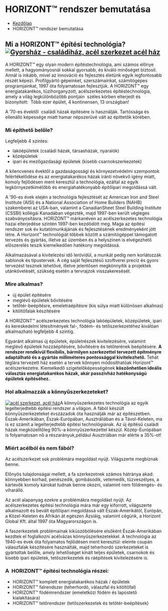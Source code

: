 # HORIZONT™ rendszer bemutatása

- [Kezdőlap](https://horizontglobal.com/) 
- HORIZONT™ rendszer bemutatása

## Mi a HORIZONT™ építési technológia?[![Gyorsház - családiház, acél szerkezet acél ház](https://horizontglobal.com/wp-content/uploads/2017/01/horiz.jpg)](https://horizontglobal.com/wp-content/uploads/2017/01/horiz.jpg)

A HORIZONT™ egy olyan modern építéstechnológia, ami számos előnye mellett, a hagyományosnál sokkal gyorsabb, és kiváló minőséget biztosít.  Annál is inkább, mivel az innováció és fejlesztés életünk egyik legfontosabb részét képezi. Profilgyártó gépeinket, szerszámainkat, számítógépes programjainkat, 1997 óta folyamatosan fejlesztjük. A HORIZONT™ egy energiatakarékos, tüzihorganyzott, acélszerkezetes építéstechnológia, amely a világ legkülönbözőbb pontjain  széles körben elterjedt és bizonyított:  Több ezer épület, 4 kontinensen, 13 országban!

A ’70-es évektől  családi házak építésére is használják. Tartóssága és ellenálló képessége miatt hamar népszerűvé vált az építtetők körében.

### Mi építhető belőle?

Legfeljebb 4 szintes:

- lakóépületek (családi házak, társasházak, nyaralók)
- középületek
- ipari és mezőgazdasági épületek (kisebb csarnokszerkezetek)

A kilencvenes évektől a gazdaságossági és környezetvédelmi szempontok felértékelődése és az energiatakarékos házak iránti növekvő igény miatt, komoly fejlődésen ment keresztül a technológia, ezáltal az egyik legkörnyezetkímélőbb és energiahatékonyabb építőipari megoldássá vált.

A ’90-es évek elején a technológia fejlesztését az American Iron and Steel Institute (AISI) és a National Association of Home Builders (NAHB) szakemberei az USA-ban, valamint a CanadianSheet Steel Building Institute (CSSBI) kollégái Kanadában végezték, majd 1997-ben került végleges szabványosításra. HORIZONT™ márkanéven az acélszerkezetes technológia hazai elterjedése szintén 1997-ben kezdődött meg. Maga az építési rendszer sok év kutatómunkájának és fejlesztésének eredményeként jött létre. A Horizont™ technológiát többek között a számítógéppel támogatott tervezés és gyártás, illetve az üzemben és a helyszínen is elvégezhető előszerelés teszik kiemelkedően hatékony megoldássá.

Alkalmazásával a kivitelezési idő lerövidül, a munkát pedig nem korlátozzák sablonok és típustervek. A cég saját fejlesztésű szoftverei precíz és gyors tervezést tesznek lehetővé, illetve jelentősen megkönnyítik a projektek utánkövetését, szükség esetén a tervrajzok visszakeresését.

### Mire alkalmas?

- új épület építésére
- meglévő épületek bővítésére
- tetőtér-beépítésre, emeletráépítésre (kis súlya miatt különösen alkalmas)
- kitöltőfalak készítésére

A HORIZONT™ acélszerkezetes technológia lakóépületek, középületek, ipari és kereskedelmi létesítmények fal-, födém- és tetőszerkezetéhez kiválóan alkalmazható legfeljebb 4 szintig.

Egyaránt alkalmas új épületek, épületrészek kivitelezésére, valamint meglévő épületek hozzáépítésére, bővítésére és tetőterének beépítésére. **A rendszer rendkívül flexibilis, bármilyen szerkezettel tervezett építményre adaptálható és a gyártás milliméteres pontossággal kivitelezhető.** Tehát  téglára tervezett ház esetén a tervek könnyen módosíthatóak Horizont™ acélszerkezetre. Kiemelkedő szigetelőképességének **köszönhetően ideális választás energiatakarékos házak, akár passzívház hatékonyságú épületek építéséhez.**

### Hol alkalmazzák a könnyűszerkezeteket?

[![acél szerkezet, acél ház](https://horizontglobal.com/wp-content/uploads/2017/01/hor.jpg)](https://horizontglobal.com/wp-content/uploads/2017/01/hor.jpg)A könnyűszerkezetes technológia az egyik legelterjedtebb építési rendszer a világon. A fából készült könnyűszerkezeteket évszázadok óta használják már az építészetben. Észak-Amerikában, Észak-Európában, Ausztráliában és a Távol-Keleten, ma is ez számít a legelterjedtebb építési technológiának. Az új építésű családi házak megközelítőleg 90%-a könnyűszerkezettel készül. Közép-Európában is folyamatosan nő a részarányuk,például Ausztriában már elérte a 35%-ot!

### Miért acélból és nem fából?

Az acélszerkezet sok problémára megoldást nyújt. Világszerte megbíznak benne.

Előnyös tulajdonságai mellett, a fa szerkezetnek számos hátránya akad: könnyebben korhad, penészedik, gombásodik, vetemedik, tűzveszélyes, a kártevők komoly károkat tudnak benne okozni, valamint nem földrengés- és viharálló.

Az acél alapanyag ezekre a problémákra megoldást nyújt. Az acélszerkezetes építési technológia mára már egy kiforrott, világszerte alkalmazott és bevált építőipari megoldássá vált Észak-Amerikától, Európán, a Közel-Keleten és Afrikán át egészen Ázsiáig, valamint cégünk, a Horizont Global Kft. által 1997 óta Magyarországon is.

A faszerkezetek problémainak kiküszöbölésére elsőként Észak-Amerikában kezdtek el foglalkozni acélvázas könnyűszerkezetekkel. A technológia az 1940-es évek óta folyamatos fejlődésen ment keresztül: eleinte csupán válaszfalak készítésére használták, majd teherhordó szerkezeteket is gyártottak belőle, amely lehetőséget kínált teljes épületek, csarnokok és kisebb ipari épületek, tetőszerkezetek és ráépítések kivitelezésére is.

### A  HORIZONT™ építési technológia részei:

- HORIZONT™ komplett energiatakarékos házak / épületek
- HORIZONT™ falrendszer (teherhordó, válaszfal és kitöltőfal)
- HORIZONT™ födémrendszer (emeletközi födém és lapostető kialakítására)
- HORIZONT™ tetőrendszer (tetőszerkezetek és tetőtér-beépítések)